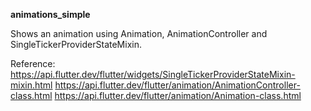 **animations_simple**

Shows an animation using Animation, AnimationController and SingleTickerProviderStateMixin.

Reference:
https://api.flutter.dev/flutter/widgets/SingleTickerProviderStateMixin-mixin.html
https://api.flutter.dev/flutter/animation/AnimationController-class.html
https://api.flutter.dev/flutter/animation/Animation-class.html
